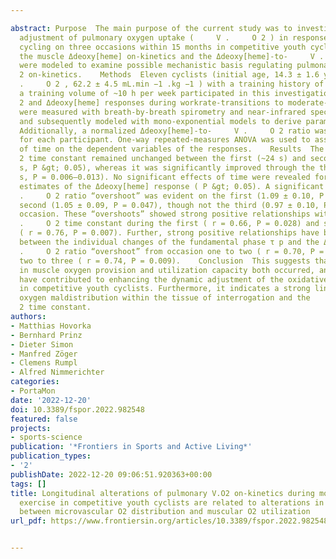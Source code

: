 ---
abstract: Purpose  The main purpose of the current study was to investigate the dynamic
  adjustment of pulmonary oxygen uptake (     V .     O 2 ) in response to moderate-intensity
  cycling on three occasions within 15 months in competitive youth cyclists. Furthermore,
  the muscle Δdeoxy[heme] on-kinetics and the Δdeoxy[heme]-to-     V .     O 2 ratio
  were modeled to examine possible mechanistic basis regulating pulmonary     V .     O
  2 on-kinetics.    Methods  Eleven cyclists (initial age, 14.3 ± 1.6 y; peak     V
  .     O 2 , 62.2 ± 4.5 mL.min −1 .kg −1 ) with a training history of 2–5 years and
  a training volume of ~10 h per week participated in this investigation.     V .     O
  2 and Δdeoxy[heme] responses during workrate-transitions to moderate-intensity cycling
  were measured with breath-by-breath spirometry and near-infrared spectroscopy, respectively,
  and subsequently modeled with mono-exponential models to derive parameter estimates.
  Additionally, a normalized Δdeoxy[heme]-to-     V .     O 2 ratio was calculated
  for each participant. One-way repeated-measures ANOVA was used to assess effects
  of time on the dependent variables of the responses.    Results  The     V .     O
  2 time constant remained unchanged between the first (~24 s) and second visit (~22
  s, P &gt; 0.05), whereas it was significantly improved through the third visit (~13
  s, P = 0.006–0.013). No significant effects of time were revealed for the parameter
  estimates of the Δdeoxy[heme] response ( P &gt; 0.05). A significant Δdeoxy[heme]-to-     V
  .     O 2 ratio “overshoot” was evident on the first (1.09 ± 0.10, P = 0.006) and
  second (1.05 ± 0.09, P = 0.047), though not the third (0.97 ± 0.10, P &gt; 0.05),
  occasion. These “overshoots” showed strong positive relationships with the     V
  .     O 2 time constant during the first ( r = 0.66, P = 0.028) and second visit
  ( r = 0.76, P = 0.007). Further, strong positive relationships have been observed
  between the individual changes of the fundamental phase τ p and the Δdeoxy[heme]-to-     V
  .     O 2 ratio “overshoot” from occasion one to two ( r = 0.70, P = 0.017), and
  two to three ( r = 0.74, P = 0.009).    Conclusion  This suggests that improvements
  in muscle oxygen provision and utilization capacity both occurred, and each may
  have contributed to enhancing the dynamic adjustment of the oxidative “machinery”
  in competitive youth cyclists. Furthermore, it indicates a strong link between an
  oxygen maldistribution within the tissue of interrogation and the     V .     O
  2 time constant.
authors:
- Matthias Hovorka
- Bernhard Prinz
- Dieter Simon
- Manfred Zöger
- Clemens Rumpl
- Alfred Nimmerichter
categories:
- PortaMon
date: '2022-12-20'
doi: 10.3389/fspor.2022.982548
featured: false
projects:
- sports-science
publication: '*Frontiers in Sports and Active Living*'
publication_types:
- '2'
publishDate: 2022-12-20 09:06:51.920363+00:00
tags: []
title: Longitudinal alterations of pulmonary V.O2 on-kinetics during moderate-intensity
  exercise in competitive youth cyclists are related to alterations in the balance
  between microvascular O2 distribution and muscular O2 utilization
url_pdf: https://www.frontiersin.org/articles/10.3389/fspor.2022.982548/full

---
